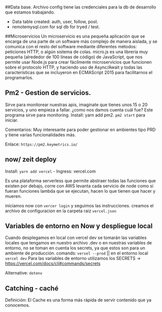 ##Data base. 
Archivo config tiene las credenciales para la db de desarrollo que estamos trabajando.


- Data table created: auth, user, follow, post.
- remotemysql.com for sql db for tryed / test.


##Microservicios
Un microservicio es una pequeña aplicación que se encarga de una parte de un software más complejo de manera aislada, y se comunica con el resto del software mediante diferentes métodos: peticiones HTTP, o algún sistema de colas. micro.js es una librería muy pequeña (alrededor de 100 líneas de código) de JavaScript, que nos permite usar Node.js para crear fácilmente microservicios que funcionen sobre el protocolo HTTP, y haciendo uso de Async/Await y todas las características que se incluyeron en ECMAScript 2015 para facilitarnos el programarlos.

## Pm2 - Gestion de servicios.
Sirve para monitorear nuestras apis, imaginate que tienes unos 15 o 20 servicios, y uno empieza a fallar. ¿como nos damos cuenta cuál fue? Este programa sirve para monitoring. Install: yarn add pm2. 
`pm2 start` para iniciar. 

Comentarios: Muy interesante   para poder gestionar en ambientes tipo PRD y tiene varias funcionalidades más.

Enlace: `https://pm2.keymetrics.io/`

## now/ zeit deploy 
Install: `yarn add vercel` -  Ingress: vercel.com

Es una plataforma serverless que permite abstraer todas las funciones que existen por debajo, corre con AWS levanta cada servicio de node como si fueran funciones lambda que se ejecutan, hacen lo que tienen que hacer y mueren.

iniciamos now con `vercer login` y seguimos las instrucciones.
creamos el archivo de configuracion en la carpeta raiz `vercel.json`

##  Variables de entorno en Now y despliegue local
Cuando desplegamos en local con vercel dev se tomarán las variables locales que tengamos en nuestro archivo .dev o en nuestras variables de entorno, no se toman en cuenta los secrets, ya que estos son para un ambiente de producción.
comands: `versel --prod` || en el entorno local `vercel dev`
Para las variables de entorno utilizamos los SECRETS -> https://vercel.com/docs/cli#commands/secrets

Alternative: `dotenv`

## Catching - caché
Definición: El Cache es una forma más rápida de servir contenido que ya conocemos.

